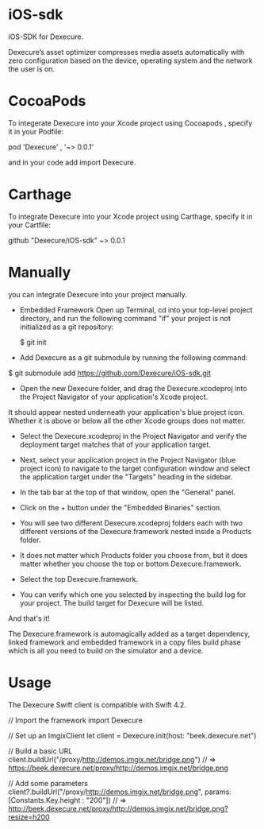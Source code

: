 # iOS-sdk
iOS-SDK for Dexecure.

Dexecure’s asset optimizer compresses media assets automatically with zero configuration based on the device, operating system and the network the user is on.

# CocoaPods
To integerate Dexecure into your Xcode project using Cocoapods , specify it in your Podfile:

pod 'Dexecure' , '~> 0.0.1'

and in your code add import Dexecure.

# Carthage 

To integrate Dexecure into your Xcode project using Carthage, specify it in your Cartfile:

github "Dexecure/iOS-sdk" ~> 0.0.1


# Manually

you can integrate Dexecure into your project manually.

* Embedded Framework
  Open up Terminal, cd into your top-level project directory, and run the following command "if" your project is not        initialized as a git repository:
  
  $ git init
  
* Add Dexecure as a git submodule by running the following command:

$ git submodule add https://github.com/Dexecure/iOS-sdk.git

* Open the new Dexecure folder, and drag the Dexecure.xcodeproj into the Project Navigator of your application's Xcode project.

It should appear nested underneath your application's blue project icon. Whether it is above or below all the other Xcode  groups does not matter.

* Select the Dexecure.xcodeproj in the Project Navigator and verify the deployment target matches that of your application   target.

* Next, select your application project in the Project Navigator (blue project icon) to navigate to the target configuration window and select the application target under the "Targets" heading in the sidebar.

* In the tab bar at the top of that window, open the "General" panel.

* Click on the + button under the "Embedded Binaries" section.

* You will see two different Dexecure.xcodeproj folders each with two different versions of the Dexecure.framework nested inside a Products folder.

* It does not matter which Products folder you choose from, but it does matter whether you choose the top or bottom Dexecure.framework.

* Select the top Dexecure.framework.

* You can verify which one you selected by inspecting the build log for your project. The build target for Dexecure will be listed.

And that's it!

The Dexecure.framework is automagically added as a target dependency, linked framework and embedded framework in a copy files build phase which is all you need to build on the simulator and a device.

# Usage

The Dexecure Swift client is compatible with Swift 4.2.

// Import the framework
import Dexecure

// Set up an ImgixClient
let client = Dexecure.init(host: "beek.dexecure.net")

// Build a basic URL
client.buildUrl("/proxy/http://demos.imgix.net/bridge.png") // => https://beek.dexecure.net/proxy/http://demos.imgix.net/bridge.png

// Add some parameters
client?.buildUrl("/proxy/http://demos.imgix.net/bridge.png", params: [Constants.Key.height : "200"]) // => http://beek.dexecure.net/proxy/http://demos.imgix.net/bridge.png?resize=h200

